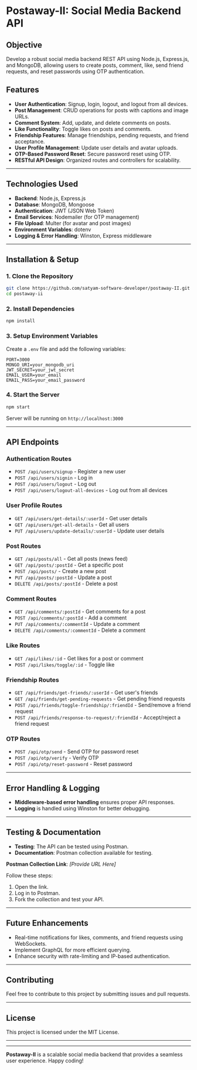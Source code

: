
# Postaway-II: Social Media Backend API

## Objective
Develop a robust social media backend REST API using Node.js, Express.js, and MongoDB, allowing users to create posts, comment, like, send friend requests, and reset passwords using OTP authentication.

## Features
- **User Authentication**: Signup, login, logout, and logout from all devices.
- **Post Management**: CRUD operations for posts with captions and image URLs.
- **Comment System**: Add, update, and delete comments on posts.
- **Like Functionality**: Toggle likes on posts and comments.
- **Friendship Features**: Manage friendships, pending requests, and friend acceptance.
- **User Profile Management**: Update user details and avatar uploads.
- **OTP-Based Password Reset**: Secure password reset using OTP.
- **RESTful API Design**: Organized routes and controllers for scalability.

---

## Technologies Used
- **Backend**: Node.js, Express.js
- **Database**: MongoDB, Mongoose
- **Authentication**: JWT (JSON Web Token)
- **Email Services**: Nodemailer (for OTP management)
- **File Upload**: Multer (for avatar and post images)
- **Environment Variables**: dotenv
- **Logging & Error Handling**: Winston, Express middleware

---

## Installation & Setup
### 1. Clone the Repository
```sh
git clone https://github.com/satyam-software-developer/postaway-II.git
cd postaway-ii
```
### 2. Install Dependencies
```sh
npm install
```
### 3. Setup Environment Variables
Create a `.env` file and add the following variables:
```env
PORT=3000
MONGO_URI=your_mongodb_uri
JWT_SECRET=your_jwt_secret
EMAIL_USER=your_email
EMAIL_PASS=your_email_password
```
### 4. Start the Server
```sh
npm start
```
Server will be running on `http://localhost:3000`

---

## API Endpoints

### Authentication Routes
- `POST /api/users/signup` - Register a new user
- `POST /api/users/signin` - Log in
- `POST /api/users/logout` - Log out
- `POST /api/users/logout-all-devices` - Log out from all devices

### User Profile Routes
- `GET /api/users/get-details/:userId` - Get user details
- `GET /api/users/get-all-details` - Get all users
- `PUT /api/users/update-details/:userId` - Update user details

### Post Routes
- `GET /api/posts/all` - Get all posts (news feed)
- `GET /api/posts/:postId` - Get a specific post
- `POST /api/posts/` - Create a new post
- `PUT /api/posts/:postId` - Update a post
- `DELETE /api/posts/:postId` - Delete a post

### Comment Routes
- `GET /api/comments/:postId` - Get comments for a post
- `POST /api/comments/:postId` - Add a comment
- `PUT /api/comments/:commentId` - Update a comment
- `DELETE /api/comments/:commentId` - Delete a comment

### Like Routes
- `GET /api/likes/:id` - Get likes for a post or comment
- `POST /api/likes/toggle/:id` - Toggle like

### Friendship Routes
- `GET /api/friends/get-friends/:userId` - Get user's friends
- `GET /api/friends/get-pending-requests` - Get pending friend requests
- `POST /api/friends/toggle-friendship/:friendId` - Send/remove a friend request
- `POST /api/friends/response-to-request/:friendId` - Accept/reject a friend request

### OTP Routes
- `POST /api/otp/send` - Send OTP for password reset
- `POST /api/otp/verify` - Verify OTP
- `POST /api/otp/reset-password` - Reset password

---

## Error Handling & Logging
- **Middleware-based error handling** ensures proper API responses.
- **Logging** is handled using Winston for better debugging.

---

## Testing & Documentation
- **Testing**: The API can be tested using Postman.
- **Documentation**: Postman collection available for testing.

**Postman Collection Link**: _[Provide URL Here]_  

Follow these steps:
1. Open the link.
2. Log in to Postman.
3. Fork the collection and test your API.

---

## Future Enhancements
- Real-time notifications for likes, comments, and friend requests using WebSockets.
- Implement GraphQL for more efficient querying.
- Enhance security with rate-limiting and IP-based authentication.

---

## Contributing
Feel free to contribute to this project by submitting issues and pull requests.

---

## License
This project is licensed under the MIT License.

---

---
**Postaway-II** is a scalable social media backend that provides a seamless user experience. Happy coding!

